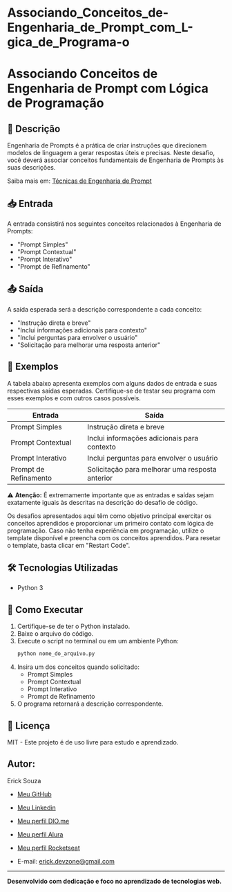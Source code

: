 # Associando_Conceitos_de-Engenharia_de_Prompt_com_L-gica_de_Programa-o

# Associando Conceitos de Engenharia de Prompt com Lógica de Programação

## 📌 Descrição
Engenharia de Prompts é a prática de criar instruções que direcionem modelos de linguagem a gerar respostas úteis e precisas. Neste desafio, você deverá associar conceitos fundamentais de Engenharia de Prompts às suas descrições.

Saiba mais em: [Técnicas de Engenharia de Prompt](#)

## 📥 Entrada
A entrada consistirá nos seguintes conceitos relacionados à Engenharia de Prompts:

- "Prompt Simples"
- "Prompt Contextual"
- "Prompt Interativo"
- "Prompt de Refinamento"

## 📤 Saída
A saída esperada será a descrição correspondente a cada conceito:

- "Instrução direta e breve"
- "Inclui informações adicionais para contexto"
- "Inclui perguntas para envolver o usuário"
- "Solicitação para melhorar uma resposta anterior"

## 📝 Exemplos
A tabela abaixo apresenta exemplos com alguns dados de entrada e suas respectivas saídas esperadas. Certifique-se de testar seu programa com esses exemplos e com outros casos possíveis.

| Entrada             | Saída                                        |
|---------------------|--------------------------------------------|
| Prompt Simples     | Instrução direta e breve                  |
| Prompt Contextual  | Inclui informações adicionais para contexto |
| Prompt Interativo  | Inclui perguntas para envolver o usuário  |
| Prompt de Refinamento | Solicitação para melhorar uma resposta anterior |

⚠ **Atenção:** É extremamente importante que as entradas e saídas sejam exatamente iguais às descritas na descrição do desafio de código.

Os desafios apresentados aqui têm como objetivo principal exercitar os conceitos aprendidos e proporcionar um primeiro contato com lógica de programação. Caso não tenha experiência em programação, utilize o template disponível e preencha com os conceitos aprendidos. Para resetar o template, basta clicar em "Restart Code".

## 🛠 Tecnologias Utilizadas
- Python 3

## 🚀 Como Executar
1. Certifique-se de ter o Python instalado.
2. Baixe o arquivo do código.
3. Execute o script no terminal ou em um ambiente Python:
   ```bash
   python nome_do_arquivo.py
   ```
4. Insira um dos conceitos quando solicitado:
   - Prompt Simples
   - Prompt Contextual
   - Prompt Interativo
   - Prompt de Refinamento
5. O programa retornará a descrição correspondente.

## 📜 Licença
MIT - Este projeto é de uso livre para estudo e aprendizado.

## Autor:
Erick Souza
- [Meu GitHub](https://github.com/Erick-Lim-Souza)
- [Meu Linkedin](https://www.linkedin.com/in/erick-souza-70404686/ "Meu LinKedin")
- [Meu perfil DIO.me](https://www.dio.me/users/erickdelimasouza "Meu perfil DIO.me")
- [Meu perfil Alura](https://cursos.alura.com.br/user/erickdelimasouza)
- [Meu perfil Rocketseat](https://app.rocketseat.com.br/me/ericksouza)

- E-mail: erick.devzone@gmail.com

---
**Desenvolvido com dedicação e foco no aprendizado de tecnologias web.**

